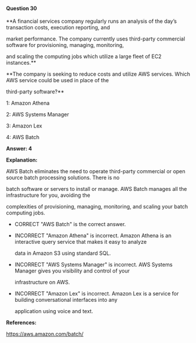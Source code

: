 #### Question  30


**A financial services company regularly runs an analysis of the day’s transaction costs, execution reporting, and

market performance. The company currently uses third-party commercial software for provisioning, managing, monitoring,

and scaling the computing jobs which utilize a large fleet of EC2 instances.**


**The company is seeking to reduce costs and utilize AWS services. Which AWS service could be used in place of the

third-party software?**


1: Amazon Athena


2: AWS Systems Manager


3: Amazon Lex


4: AWS Batch


**Answer: 4**


**Explanation:**


AWS Batch eliminates the need to operate third-party commercial or open source batch processing solutions. There is no

batch software or servers to install or manage. AWS Batch manages all the infrastructure for you, avoiding the

complexities of provisioning, managing, monitoring, and scaling your batch computing jobs.


- CORRECT "AWS Batch" is the correct answer.


- INCORRECT "Amazon Athena" is incorrect. Amazon Athena is an interactive query service that makes it easy to analyze

  data in Amazon S3 using standard SQL.


- INCORRECT "AWS Systems Manager" is incorrect. AWS Systems Manager gives you visibility and control of your

  infrastructure on AWS.


- INCORRECT "Amazon Lex" is incorrect. Amazon Lex is a service for building conversational interfaces into any

  application using voice and text.


**References:**


https://aws.amazon.com/batch/

